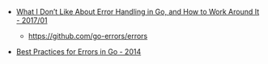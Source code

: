 

- [What I Don’t Like About Error Handling in Go, and How to Work Around It - 2017/01](https://opencredo.com/why-i-dont-like-error-handling-in-go/)
    - https://github.com/go-errors/errors

- [Best Practices for Errors in Go - 2014](https://justinas.org/best-practices-for-errors-in-go/)
